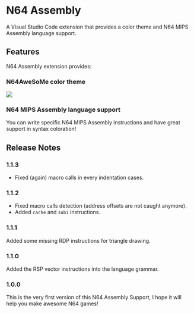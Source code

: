 # N64 Assembly

A Visual Studio Code extension that provides a color theme and N64 MIPS Assembly language support.

## Features

N64 Assembly extension provides:

### N64AweSoMe color theme

<img src="https://raw.githubusercontent.com/is06/n64-assembly/master/images/theme.png">

### N64 MIPS Assembly language support

You can write specific N64 MIPS Assembly instructions and have great support in syntax coloration!

## Release Notes

### 1.1.3

- Fixed (again) macro calls in every indentation cases.

### 1.1.2

- Fixed macro calls detection (address offsets are not caught anymore).
- Added `cache` and `subi` instructions.

### 1.1.1

Added some missing RDP instructions for triangle drawing.

### 1.1.0

Added the RSP vector instructions into the language grammar.

### 1.0.0

This is the very first version of this N64 Assembly Support, I hope it will help you make awesome N64 games!
